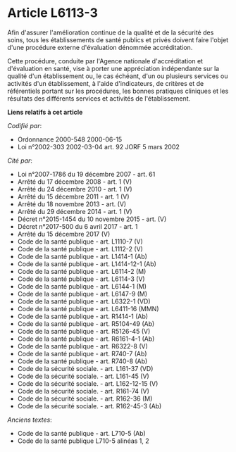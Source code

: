 # Article L6113-3

Afin d'assurer l'amélioration continue de la qualité et de la sécurité des soins, tous les établissements de santé publics et
privés doivent faire l'objet d'une procédure externe d'évaluation dénommée accréditation.

Cette procédure, conduite par l'Agence nationale d'accréditation et d'évaluation en santé, vise à porter une appréciation
indépendante sur la qualité d'un établissement ou, le cas échéant, d'un ou plusieurs services ou activités d'un
établissement, à l'aide d'indicateurs, de critères et de référentiels portant sur les procédures, les bonnes pratiques
cliniques et les résultats des différents services et activités de l'établissement.

**Liens relatifs à cet article**

_Codifié par_:

  - Ordonnance 2000-548 2000-06-15
  - Loi n°2002-303 2002-03-04 art. 92 JORF 5 mars 2002

_Cité par_:

  - Loi n°2007-1786 du 19 décembre 2007 - art. 61
  - Arrêté du 17 décembre 2008 - art. 1 (V)
  - Arrêté du 24 décembre 2010 - art. 1 (V)
  - Arrêté du 15 décembre 2011 - art. 1 (V)
  - Arrêté du 18 novembre 2013 - art. (V)
  - Arrêté du 29 décembre 2014 - art. 1 (V)
  - Décret n°2015-1454 du 10 novembre 2015 - art. (V)
  - Décret n°2017-500 du 6 avril 2017 - art. 1
  - Arrêté du 15 décembre 2017 (V)
  - Code de la santé publique - art. L1110-7 (V)
  - Code de la santé publique - art. L1112-2 (V)
  - Code de la santé publique - art. L1414-1 (Ab)
  - Code de la santé publique - art. L1414-12-1 (Ab)
  - Code de la santé publique - art. L6114-2 (M)
  - Code de la santé publique - art. L6114-3 (V)
  - Code de la santé publique - art. L6144-1 (M)
  - Code de la santé publique - art. L6147-9 (M)
  - Code de la santé publique - art. L6322-1 (VD)
  - Code de la santé publique - art. L6411-16 (MMN)
  - Code de la santé publique - art. R1414-1 (Ab)
  - Code de la santé publique - art. R5104-49 (Ab)
  - Code de la santé publique - art. R5126-45 (V)
  - Code de la santé publique - art. R6161-4-1 (Ab)
  - Code de la santé publique - art. R6322-8 (V)
  - Code de la santé publique - art. R740-7 (Ab)
  - Code de la santé publique - art. R740-8 (Ab)
  - Code de la sécurité sociale. - art. L161-37 (VD)
  - Code de la sécurité sociale. - art. L161-45 (V)
  - Code de la sécurité sociale. - art. L162-12-15 (V)
  - Code de la sécurité sociale. - art. R161-74 (V)
  - Code de la sécurité sociale. - art. R162-36 (M)
  - Code de la sécurité sociale. - art. R162-45-3 (Ab)

_Anciens textes_:

  - Code de la santé publique - art. L710-5 (Ab)
  - Code de la santé publique L710-5 alinéas 1, 2
